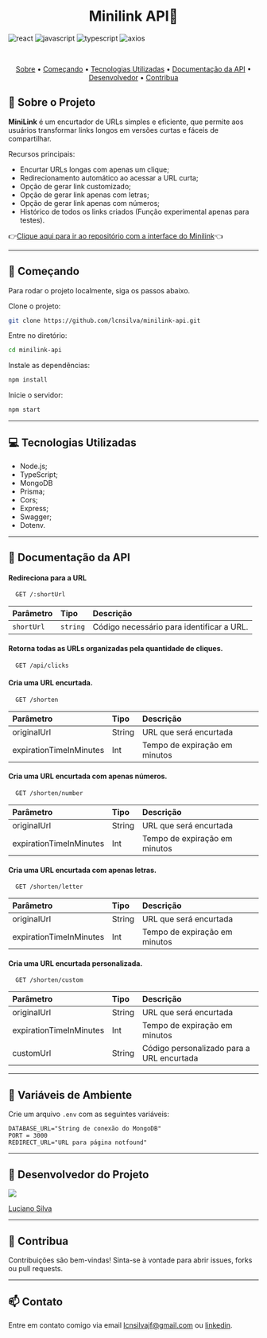 [JAVASCRIPT__BADGE]: https://img.shields.io/badge/Javascript-000?style=for-the-badge&logo=javascript
[TYPESCRIPT__BADGE]: https://img.shields.io/badge/typescript-D4FAFF?style=for-the-badge&logo=typescript
[REACT__BADGE]: https://img.shields.io/badge/React-005CFE?style=for-the-badge&logo=react
[AXIOS__BADGE]: https://img.shields.io/badge/axios.js-854195?style=for-the-badge&logo=axios&logoColor=5A29E4

<h1 align="center" style="font-weight: bold;">Minilink API🔗</h1>

![react][REACT__BADGE]
![javascript][JAVASCRIPT__BADGE]
![typescript][TYPESCRIPT__BADGE]
![axios][AXIOS__BADGE]

<br/>

<p align="center">
 <a href="#-sobre-o-projeto">Sobre</a> • 
 <a href="#-começando">Começando</a> • 
 <a href="#-tecnologias-utilizadas">Tecnologias Utilizadas</a> • 
 <a href="#-documentação-da-api">Documentação da API</a> • 
 <a href="#-desenvolvedor-do-projeto">Desenvolvedor</a> •
 <a href="#-contribua">Contribua</a>
</p>

## 🧾 Sobre o Projeto

**MiniLink** é um encurtador de URLs simples e eficiente, que permite aos usuários transformar links longos em versões curtas e fáceis de compartilhar.

Recursos principais:

- Encurtar URLs longas com apenas um clique;
- Redirecionamento automático ao acessar a URL curta;
- Opção de gerar link customizado;
- Opção de gerar link apenas com letras;
- Opção de gerar link apenas com números;
- Histórico de todos os links criados (Função experimental apenas para testes).

👉[Clique aqui para ir ao repositório com a interface do Minilink](https://github.com/lcnsilva/minilink)👈

---

## 🚀 Começando

Para rodar o projeto localmente, siga os passos abaixo.


Clone o projeto:

```bash
git clone https://github.com/lcnsilva/minilink-api.git
```

Entre no diretório:

```bash
cd minilink-api
```

Instale as dependências:

```bash
npm install
```

Inicie o servidor:

```bash
npm start
```

---

## 💻 Tecnologias Utilizadas
- Node.js;
- TypeScript;
- MongoDB
- Prisma;
- Cors;
- Express;
- Swagger;
- Dotenv.

---

## 📍 Documentação da API

#### Redireciona para a URL

```http
  GET /:shortUrl
```

| Parâmetro   | Tipo       | Descrição                           |
| :---------- | :--------- | :---------------------------------- |
| `shortUrl` | `string` | Código necessário para identificar a URL. |

#### Retorna todas as URLs organizadas pela quantidade de cliques.

```http
  GET /api/clicks
```

#### Cria uma URL encurtada.

```http
  GET /shorten
```

| Parâmetro   | Tipo       | Descrição                                   |
| :---------- | :--------- | :------------------------------------------ |
| originalUrl      | String | URL que será encurtada |
| expirationTimeInMinutes      | Int | Tempo de expiração em minutos |

#### Cria uma URL encurtada com apenas números.

```http
  GET /shorten/number
```

| Parâmetro   | Tipo       | Descrição                                   |
| :---------- | :--------- | :------------------------------------------ |
| originalUrl      | String | URL que será encurtada |
| expirationTimeInMinutes      | Int | Tempo de expiração em minutos |

#### Cria uma URL encurtada com apenas letras.

```http
  GET /shorten/letter
```

| Parâmetro   | Tipo       | Descrição                                   |
| :---------- | :--------- | :------------------------------------------ |
| originalUrl      | String | URL que será encurtada |
| expirationTimeInMinutes      | Int | Tempo de expiração em minutos |

#### Cria uma URL encurtada personalizada.

```http
  GET /shorten/custom
```

| Parâmetro   | Tipo       | Descrição                                   |
| :---------- | :--------- | :------------------------------------------ |
| originalUrl      | String | URL que será encurtada |
| expirationTimeInMinutes      | Int | Tempo de expiração em minutos |
| customUrl      | String | Código personalizado para a URL encurtada|








---

## 🔐 Variáveis de Ambiente

Crie um arquivo `.env` com as seguintes variáveis:

```env
DATABASE_URL="String de conexão do MongoDB"
PORT = 3000
REDIRECT_URL="URL para página notfound"
```

---

## 👥 Desenvolvedor do Projeto

<a href="https://github.com/lcnsilva/minilink-api/graphs/contributors">
  <img src="https://contrib.rocks/image?repo=lcnsilva/minilink-api" />
</a>

[Luciano Silva](https://github.com/lcnsilva)

---

## 🤝 Contribua

Contribuições são bem-vindas! Sinta-se à vontade para abrir issues, forks ou pull requests.

---

## 📫 Contato

Entre em contato comigo via email lcnsilvajf@gmail.com ou [linkedin](https://www.linkedin.com/in/lcnsilva/).
